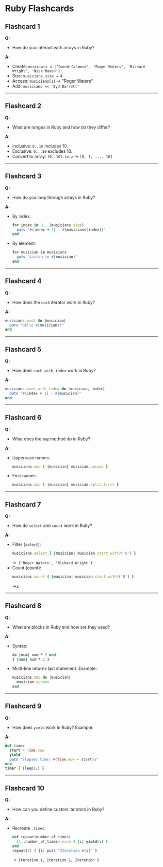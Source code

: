 # Ruby Flashcards

## Flashcard 1  
**Q:**  
- How do you interact with arrays in Ruby?

**A:**  
- Create: `musicians = ['David Gilmour', 'Roger Waters', 'Richard Wright', 'Nick Mason']`
- Size: `musicians.size → 4`
- Access: `musicians[1]` → "Roger Waters"
- Add: `musicians << 'Syd Barrett'`
---

## Flashcard 2  
**Q:**  
- What are ranges in Ruby and how do they differ?

**A:**  
- Inclusive: `0..10` includes 10.
- Exclusive: `0...10` excludes 10.
- Convert to array: `(0..10).to_a` → `[0, 1, ..., 10]`
---

## Flashcard 3  
**Q:**  
- How do you loop through arrays in Ruby?

**A:**  
- By index:
  ```ruby
  for index in 0...(musicians.size)
    puts "#{index + 1} - #{musicians[index]}"
  end
  ```
- By element:
  ```ruby
  for musician in musicians
    puts "Listen to #{musician}"
  end
  ```
---

## Flashcard 4  
**Q:**  
- How does the `each` iterator work in Ruby?

**A:**  
```ruby
musicians.each do |musician|
  puts "Hello #{musician}!"
end
```
---

## Flashcard 5  
**Q:**  
- How does `each_with_index` work in Ruby?

**A:**  
  ```ruby
  musicians.each_with_index do |musician, index|
    puts "#{index + 1} - #{musician}"
  end
  ```
---

## Flashcard 6  
**Q:**  
- What does the `map` method do in Ruby?

**A:**  
- Uppercase names:
  ```ruby
  musicians.map { |musician| musician.upcase }
  ```
- First names:
  ```ruby
  musicians.map { |musician| musician.split.first }
  ```
---

## Flashcard 7  
**Q:**  
- How do `select` and `count` work in Ruby?

**A:**
- Filter (`select`):
  ```ruby
  musicians.select { |musician| musician.start_with?('R') }
  ```
  →` ['Roger Waters', 'Richard Wright']`
- Count (count):
  ```ruby
  musicians.count { |musician| musician.start_with?('R') }
  ```
  →`2`
---

## Flashcard 8  
**Q:**  
- What are blocks in Ruby and how are they used?

**A:**
- Syntax:
  ```ruby
  do |num| num * 2 end  
  { |num| num * 2 }
  ```
- Multi-line returns last statement. Example:
  ```ruby
  musicians.map do |musician|
    musician.upcase
  end
  ```
---

## Flashcard 9  
**Q:**  
- How does `yield` work in Ruby? Example:

**A:**  
```ruby
def timer
  start = Time.now
  yield
  puts "Elapsed time: #{Time.now - start}s"
end
timer { sleep(2) }
```
---

## Flashcard 10  
**Q:**  
- How can you define custom iterators in Ruby?

**A:**  
- Recreate `.times`:
  ```ruby
  def repeat(number_of_times)
    (1..number_of_times).each { |i| yield(i) }
  end
  repeat(3) { |i| puts "Iteration #{i}" }
  ```
  →` Iteration 1, Iteration 2, Iteration 3`
